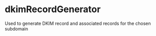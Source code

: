 # dkimRecordGenerator
Used to generate DKIM record and associated records for the chosen subdomain 

